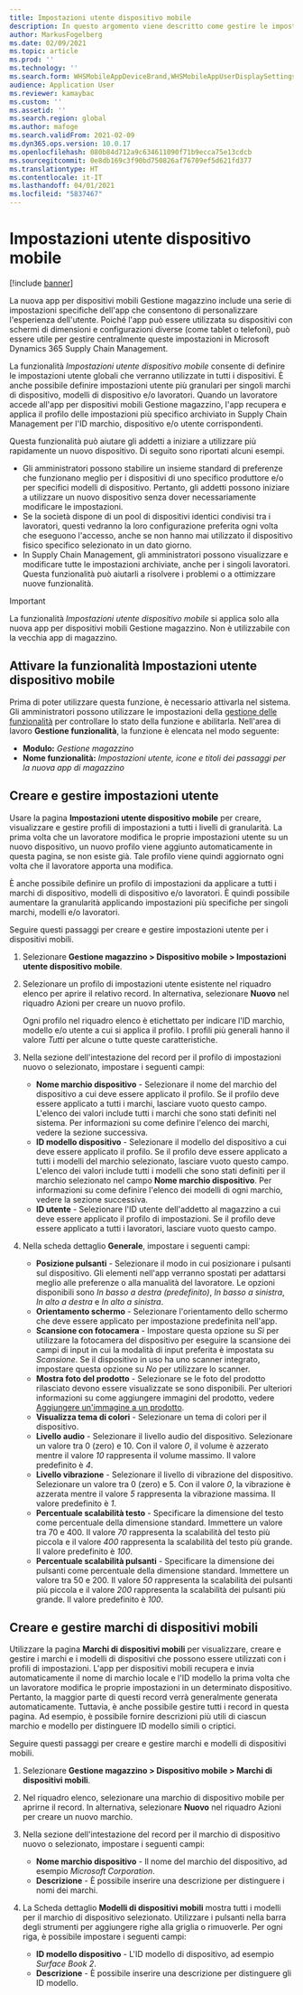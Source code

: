 ```yaml
---
title: Impostazioni utente dispositivo mobile
description: In questo argomento viene descritto come gestire le impostazioni utente del dispositivo mobile per gli addetti al magazzino.
author: MarkusFogelberg
ms.date: 02/09/2021
ms.topic: article
ms.prod: ''
ms.technology: ''
ms.search.form: WHSMobileAppDeviceBrand,WHSMobileAppUserDisplaySettings
audience: Application User
ms.reviewer: kamaybac
ms.custom: ''
ms.assetid: ''
ms.search.region: global
ms.author: mafoge
ms.search.validFrom: 2021-02-09
ms.dyn365.ops.version: 10.0.17
ms.openlocfilehash: 080b84d712a9c634611090f71b9ecca75e13cdcb
ms.sourcegitcommit: 0e8db169c3f90bd750826af76709ef5d621fd377
ms.translationtype: HT
ms.contentlocale: it-IT
ms.lasthandoff: 04/01/2021
ms.locfileid: "5837467"
---
```

# <a name="mobile-device-user-settings"></a>Impostazioni utente dispositivo mobile

[!include [banner](../../includes/banner.md)]

La nuova app per dispositivi mobili Gestione magazzino include una serie di impostazioni specifiche dell'app che consentono di personalizzare l'esperienza dell'utente. Poiché l'app può essere utilizzata su dispositivi con schermi di dimensioni e configurazioni diverse (come tablet o telefoni), può essere utile per gestire centralmente queste impostazioni in Microsoft Dynamics 365 Supply Chain Management.

La funzionalità *Impostazioni utente dispositivo mobile* consente di definire le impostazioni utente globali che verranno utilizzate in tutti i dispositivi. È anche possibile definire impostazioni utente più granulari per singoli marchi di dispositivo, modelli di dispositivo e/o lavoratori. Quando un lavoratore accede all'app per dispositivi mobili Gestione magazzino, l'app recupera e applica il profilo delle impostazioni più specifico archiviato in Supply Chain Management per l'ID marchio, dispositivo e/o utente corrispondenti.

Questa funzionalità può aiutare gli addetti a iniziare a utilizzare più rapidamente un nuovo dispositivo. Di seguito sono riportati alcuni esempi.

- Gli amministratori possono stabilire un insieme standard di preferenze che funzionano meglio per i dispositivi di uno specifico produttore e/o per specifici modelli di dispositivo. Pertanto, gli addetti possono iniziare a utilizzare un nuovo dispositivo senza dover necessariamente modificare le impostazioni.
- Se la società dispone di un pool di dispositivi identici condivisi tra i lavoratori, questi vedranno la loro configurazione preferita ogni volta che eseguono l'accesso, anche se non hanno mai utilizzato il dispositivo fisico specifico selezionato in un dato giorno.
- In Supply Chain Management, gli amministratori possono visualizzare e modificare tutte le impostazioni archiviate, anche per i singoli lavoratori. Questa funzionalità può aiutarli a risolvere i problemi o a ottimizzare nuove funzionalità.

> [!IMPORTANT]
> La funzionalità *Impostazioni utente dispositivo mobile* si applica solo alla nuova app per dispositivi mobili Gestione magazzino. Non è utilizzabile con la vecchia app di magazzino.

## <a name="turn-on-the-mobile-device-user-settings-feature"></a>Attivare la funzionalità Impostazioni utente dispositivo mobile

Prima di poter utilizzare questa funzione, è necessario attivarla nel sistema. Gli amministratori possono utilizzare le impostazioni della [gestione delle funzionalità](../../fin-ops-core/fin-ops/get-started/feature-management/feature-management-overview.md) per controllare lo stato della funzione e abilitarla. Nell'area di lavoro **Gestione funzionalità**, la funzione è elencata nel modo seguente:

- **Modulo:** *Gestione magazzino*
- **Nome funzionalità:** *Impostazioni utente, icone e titoli dei passaggi per la nuova app di magazzino*

## <a name="create-and-manage-user-settings"></a>Creare e gestire impostazioni utente

Usare la pagina **Impostazioni utente dispositivo mobile** per creare, visualizzare e gestire profili di impostazioni a tutti i livelli di granularità. La prima volta che un lavoratore modifica le proprie impostazioni utente su un nuovo dispositivo, un nuovo profilo viene aggiunto automaticamente in questa pagina, se non esiste già. Tale profilo viene quindi aggiornato ogni volta che il lavoratore apporta una modifica.

È anche possibile definire un profilo di impostazioni da applicare a tutti i marchi di dispositivo, modelli di dispositivo e/o lavoratori. È quindi possibile aumentare la granularità applicando impostazioni più specifiche per singoli marchi, modelli e/o lavoratori.

Seguire questi passaggi per creare e gestire impostazioni utente per i dispositivi mobili.

1. Selezionare **Gestione magazzino \> Dispositivo mobile \> Impostazioni utente dispositivo mobile**.
1. Selezionare un profilo di impostazioni utente esistente nel riquadro elenco per aprire il relativo record. In alternativa, selezionare **Nuovo** nel riquadro Azioni per creare un nuovo profilo.

    Ogni profilo nel riquadro elenco è etichettato per indicare l'ID marchio, modello e/o utente a cui si applica il profilo. I profili più generali hanno il valore *Tutti* per alcune o tutte queste caratteristiche.

1. Nella sezione dell'intestazione del record per il profilo di impostazioni nuovo o selezionato, impostare i seguenti campi:

    - **Nome marchio dispositivo** - Selezionare il nome del marchio del dispositivo a cui deve essere applicato il profilo. Se il profilo deve essere applicato a tutti i marchi, lasciare vuoto questo campo. L'elenco dei valori include tutti i marchi che sono stati definiti nel sistema. Per informazioni su come definire l'elenco dei marchi, vedere la sezione successiva.
    - **ID modello dispositivo** - Selezionare il modello del dispositivo a cui deve essere applicato il profilo. Se il profilo deve essere applicato a tutti i modelli del marchio selezionato, lasciare vuoto questo campo. L'elenco dei valori include tutti i modelli che sono stati definiti per il marchio selezionato nel campo **Nome marchio dispositivo**. Per informazioni su come definire l'elenco dei modelli di ogni marchio, vedere la sezione successiva.
    - **ID utente** - Selezionare l'ID utente dell'addetto al magazzino a cui deve essere applicato il profilo di impostazioni. Se il profilo deve essere applicato a tutti i lavoratori, lasciare vuoto questo campo.

1. Nella scheda dettaglio **Generale**, impostare i seguenti campi:

    - **Posizione pulsanti** - Selezionare il modo in cui posizionare i pulsanti sul dispositivo. Gli elementi nell'app verranno spostati per adattarsi meglio alle preferenze o alla manualità del lavoratore. Le opzioni disponibili sono *In basso a destra (predefinito)*, *In basso a sinistra*, *In alto a destra* e *In alto a sinistra*.
    - **Orientamento schermo** - Selezionare l'orientamento dello schermo che deve essere applicato per impostazione predefinita nell'app.
    - **Scansione con fotocamera** - Impostare questa opzione su *Sì* per utilizzare la fotocamera del dispositivo per eseguire la scansione dei campi di input in cui la modalità di input preferita è impostata su *Scansione*. Se il dispositivo in uso ha uno scanner integrato, impostare questa opzione su *No* per utilizzare lo scanner.
    - **Mostra foto del prodotto** - Selezionare se le foto del prodotto rilasciato devono essere visualizzate se sono disponibili. Per ulteriori informazioni su come aggiungere immagini del prodotto, vedere [Aggiungere un'immagine a un prodotto](../pim/tasks/add-image-product.md).
    - **Visualizza tema di colori** - Selezionare un tema di colori per il dispositivo.
    - **Livello audio** - Selezionare il livello audio del dispositivo. Selezionare un valore tra 0 (zero) e 10. Con il valore *0*, il volume è azzerato mentre il valore *10* rappresenta il volume massimo. Il valore predefinito è *4*.
    - **Livello vibrazione** - Selezionare il livello di vibrazione del dispositivo. Selezionare un valore tra 0 (zero) e 5. Con il valore *0*, la vibrazione è azzerata mentre il valore *5* rappresenta la vibrazione massima. Il valore predefinito è *1*.
    - **Percentuale scalabilità testo** - Specificare la dimensione del testo come percentuale della dimensione standard. Immettere un valore tra 70 e 400. Il valore *70* rappresenta la scalabilità del testo più piccola e il valore *400* rappresenta la scalabilità del testo più grande. Il valore predefinito è *100*.
    - **Percentuale scalabilità pulsanti** - Specificare la dimensione dei pulsanti come percentuale della dimensione standard. Immettere un valore tra 50 e 200. Il valore *50* rappresenta la scalabilità dei pulsanti più piccola e il valore *200* rappresenta la scalabilità dei pulsanti più grande. Il valore predefinito è *100*.

## <a name="create-and-manage-mobile-device-brands"></a>Creare e gestire marchi di dispositivi mobili

Utilizzare la pagina **Marchi di dispositivi mobili** per visualizzare, creare e gestire i marchi e i modelli di dispositivi che possono essere utilizzati con i profili di impostazioni. L'app per dispositivi mobili recupera e invia automaticamente il nome di marchio locale e l'ID modello la prima volta che un lavoratore modifica le proprie impostazioni in un determinato dispositivo. Pertanto, la maggior parte di questi record verrà generalmente generata automaticamente. Tuttavia, è anche possibile gestire tutti i record in questa pagina. Ad esempio, è possibile fornire descrizioni più utili di ciascun marchio e modello per distinguere ID modello simili o criptici.

Seguire questi passaggi per creare e gestire marchi e modelli di dispositivi mobili.

1. Selezionare **Gestione magazzino \> Dispositivo mobile \> Marchi di dispositivi mobili**.
1. Nel riquadro elenco, selezionare una marchio di dispositivo mobile per aprirne il record. In alternativa, selezionare **Nuovo** nel riquadro Azioni per creare un nuovo marchio.
1. Nella sezione dell'intestazione del record per il marchio di dispositivo nuovo o selezionato, impostare i seguenti campi:

    - **Nome marchio dispositivo** - Il nome del marchio del dispositivo, ad esempio *Microsoft Corporation*.
    - **Descrizione** - È possibile inserire una descrizione per distinguere i nomi dei marchi.

1. La Scheda dettaglio **Modelli di dispositivi mobili** mostra tutti i modelli per il marchio di dispositivo selezionato. Utilizzare i pulsanti nella barra degli strumenti per aggiungere righe alla griglia o rimuoverle. Per ogni riga, è possibile impostare i seguenti campi:

    - **ID modello dispositivo** - L'ID modello di dispositivo, ad esempio *Surface Book 2*.
    - **Descrizione** - È possibile inserire una descrizione per distinguere gli ID modello.
